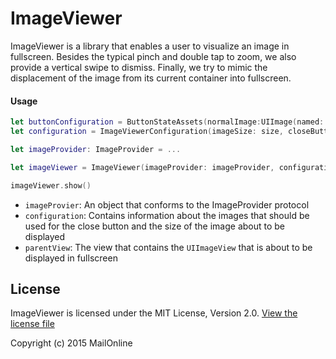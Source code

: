 # ImageViewer

ImageViewer is a library that enables a user to visualize an image in fullscreen. Besides the typical pinch and double tap to zoom, we also provide a vertical swipe to dismiss. Finally, we try to mimic the displacement of the image from its current container into fullscreen. 

#### Usage


```swift
let buttonConfiguration = ButtonStateAssets(normalImage:UIImage(named: "normalImage"), highlightedImage:UIImage(named: "highlightedImage"))
let configuration = ImageViewerConfiguration(imageSize: size, closeButtonAssets: buttonConfiguration)

let imageProvider: ImageProvider = ... 

let imageViewer = ImageViewer(imageProvider: imageProvider, configuration: configuration, parentView: parentView)

imageViewer.show()
```

* `imageProvier`: An object that conforms to the ImageProvider protocol
* `configuration`: Contains information about the images that should be used for the close button and the size of the image about to be displayed
* `parentView`: The view that contains the `UIImageView` that is about to be displayed in fullscreen


## License
ImageViewer is licensed under the MIT License, Version 2.0. [View the license file](LICENSE)

Copyright (c) 2015 MailOnline

